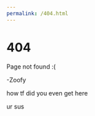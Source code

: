 ```yaml
---
permalink: /404.html
---
```


<h1> 404 </h1>
<p> Page not found :( </p>
<p> -Zoofy </p>


<p>how tf did you even get here</p>

<p>ur sus</p>
